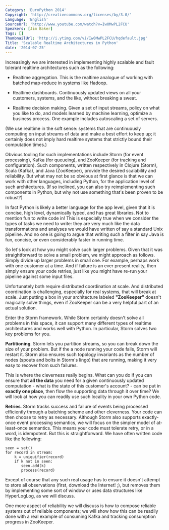```yaml
---
Category: 'EuroPython 2014'
Copyright: 'http://creativecommons.org/licenses/by/3.0/'
Language: 'English'
SourceUrl: 'http://www.youtube.com/watch?v=Iw0MwPL2FCU'
Speakers: [Jim Baker]
Tags: []
ThumbnailUrl: 'http://i.ytimg.com/vi/Iw0MwPL2FCU/hqdefault.jpg'
Title: 'Scalable Realtime Architectures in Python'
date: '2014-07-25'
---
```

Increasingly we are interested in implementing highly scalable and
fault tolerant realtime architectures such as the following:

* Realtime aggregation. This is the realtime analogue of working with
  batched map-reduce in systems like Hadoop.

* Realtime dashboards. Continuously updated views on all your
  customers, systems, and the like, without breaking a sweat.

* Realtime decision making. Given a set of input streams, policy on
  what you like to do, and models learned by machine learning, optimize a
  business process. One example includes autoscaling a set of servers.

(We use realtime in the soft sense: systems that are continuously
computing on input streams of data and make a best effort to keep up;
it certainly does not imply hard realtime systems that strictly
bound their computation times.)

Obvious tooling for such implementations include Storm (for event
processing), Kafka (for queueing), and ZooKeeper (for tracking and
configuration). Such components, written respectively in Clojure
(Storm), Scala (Kafka), and Java (ZooKeeper), provide the desired
scalability and reliability. But what may not be so obvious at first
glance is that we can work with other languages, including Python, for
the application level of such architectures. (If so inclined, you can
also try reimplementing such components in Python, but why not use
something that's been proven to be robust?)

In fact Python is likely a better language for the app level, given
that it is concise, high level, dynamically typed, and has great
libraries. Not to mention fun to write code in! This is especially
true when we consider the types of tasks we need to write: they are
very much like the data transformations and analyses we would have
written of say a standard Unix pipeline. And no one is going to argue
that writing such a filter in say Java is fun, concise, or even
considerably faster in running time.

So let's look at how you might solve such larger problems. Given that
it was straightforward to solve a small problem, we might approach as
follows. Simply divide up larger problems in small one. For example,
perhaps work with one customer at a time. And if failure is an ever
present reality, then simply ensure your code retries, just like you
might have re-run your pipeline against some input files.

Unfortunately both require distributed coordination at scale. And
distributed coordination is challenging, especially for real systems,
that will break at scale. Just putting a box in your architecture
labeled **"ZooKeeper"** doesn't magically solve things, even if
ZooKeeper can be a very helpful part of an actual solution.

Enter the Storm framework. While Storm certainly doesn't solve all
problems in this space, it can support many different types of
realtime architectures and works well with Python. In particular,
Storm solves two key problems for you.

**Partitioning**. Storm lets you partition streams, so you can break
down the size of your problem. But if the a node running your code
fails, Storm will restart it. Storm also ensures such topology
invariants as the number of nodes (spouts and bolts in Storm's lingo)
that are running, making it very easy to recover from such failures.

This is where the cleverness really begins. What can you do if you can
ensure that **all the data** you need for a given continuously updated
computation - what is the state of this customer's account?  - can be
put in **exactly one place**, then flow the supporting data through it
over time? We will look at how you can readily use such locality in
your own Python code.

**Retries**. Storm tracks success and failure of events being
processed efficiently through a batching scheme and other
cleverness. Your code can then choose to retry as necessary. Although
Storm also supports exactly-once event processing semantics, we will
focus on the simpler model of at-least-once semantics. This means your
code must tolerate retry, or in a word, is idempotent. But this is
straightforward. We have often written code like the following:

    seen = set()
    for record in stream:
        k = uniquifier(record)
        if k not in seen:
           seen.add(k)
           process(record)

Except of course that any such real usage has to ensure it doesn't
attempt to store all observations (first, download the Internet! ;),
but removes them by implementing some sort of window or uses data
structures like HyperLogLog, as we will discuss.

One more aspect of reliability we will discuss is how to compose
reliable systems out of reliable components; we will show how this
can be readily done with a real example of consuming Kafka and
tracking consumption progress in ZooKeeper.
